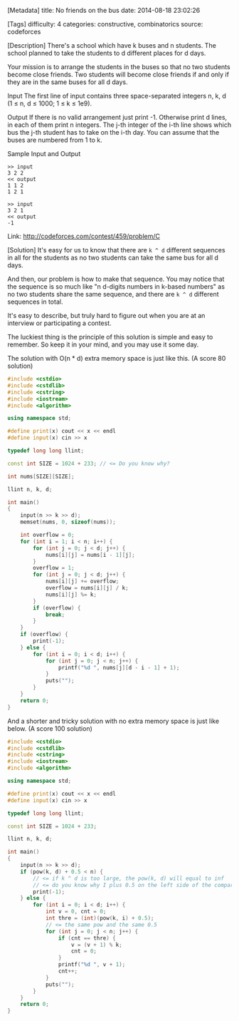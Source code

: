 [Metadata]
title: No friends on the bus
date: 2014-08-18 23:02:26 

[Tags]
difficulty: 4
categories: constructive, combinatorics
source: codeforces

[Description]
There's a school which have k buses and n students. The school planned to take the students to d different places for d days.

Your mission is to arrange the students in the buses so that no two students become close friends. Two students will become close friends if and only if they are in the same buses for all d days.

Input
The first line of input contains three space-separated integers n, k, d (1 ≤ n, d ≤ 1000; 1 ≤ k ≤ 1e9).

Output
If there is no valid arrangement just print -1. Otherwise print d lines, in each of them print n integers. The j-th integer of the i-th line shows which bus the j-th student has to take on the i-th day. You can assume that the buses are numbered from 1 to k.

Sample Input and Output

```
>> input
3 2 2
<< output
1 1 2 
1 2 1 
```

```
>> input
3 2 1
<< output
-1
```

Link: http://codeforces.com/contest/459/problem/C

[Solution]
It's easy for us to know that there are ``k ^ d`` different sequences in all for the students as no two students can take the same bus for all d days.

And then, our problem is how to make that sequence. You may notice that the sequence is so much like "n d-digits numbers in k-based numbers" as no two students share the same sequence, and there are ``k ^ d`` different sequences in total.

It's easy to describe, but truly hard to figure out when you are at an interview or participating a contest.

The luckiest thing is the principle of this solution is simple and easy to remember. So keep it in your mind, and you may use it some day.

The solution with O(n * d) extra memory space is just like this. (A score 80 solution)

```cpp
#include <cstdio>
#include <cstdlib>
#include <cstring>
#include <iostream>
#include <algorithm>

using namespace std;

#define print(x) cout << x << endl
#define input(x) cin >> x

typedef long long llint;

const int SIZE = 1024 + 233; // <= Do you know why?

int nums[SIZE][SIZE];

llint n, k, d;

int main()
{
    input(n >> k >> d);
    memset(nums, 0, sizeof(nums));

    int overflow = 0;
    for (int i = 1; i < n; i++) {
        for (int j = 0; j < d; j++) {
            nums[i][j] = nums[i - 1][j];
        }
        overflow = 1;
        for (int j = 0; j < d; j++) {
            nums[i][j] += overflow;
            overflow = nums[i][j] / k;
            nums[i][j] %= k;
        }
        if (overflow) {
            break;
        }
    }
    if (overflow) {
        print(-1);
    } else {
        for (int i = 0; i < d; i++) {
            for (int j = 0; j < n; j++) {
                printf("%d ", nums[j][d - i - 1] + 1);
            }
            puts("");
        }
    }
    return 0;
}
```

And a shorter and tricky solution with no extra memory space is just like below. (A score 100 solution)

```cpp
#include <cstdio>
#include <cstdlib>
#include <cstring>
#include <iostream>
#include <algorithm>

using namespace std;

#define print(x) cout << x << endl
#define input(x) cin >> x

typedef long long llint;

const int SIZE = 1024 + 233;

llint n, k, d;

int main() 
{
    input(n >> k >> d);
    if (pow(k, d) + 0.5 < n) {
        // <= if k ^ d is too large, the pow(k, d) will equal to inf
        // <= do you know why I plus 0.5 on the left side of the comparison?
        print(-1);
    } else {
        for (int i = 0; i < d; i++) {
            int v = 0, cnt = 0;
            int thre = (int)(pow(k, i) + 0.5);
            // <= the same pow and the same 0.5
            for (int j = 0; j < n; j++) {
                if (cnt == thre) {
                    v = (v + 1) % k;
                    cnt = 0;
                }
                printf("%d ", v + 1);
                cnt++;
            }
            puts("");
        }
    }
    return 0;
}
```
